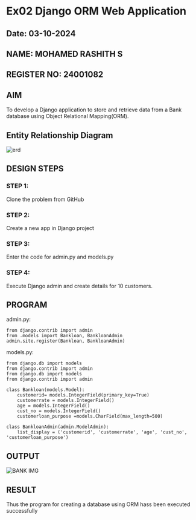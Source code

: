 # Ex02 Django ORM Web Application
## Date: 03-10-2024
## NAME: MOHAMED RASHITH S
## REGISTER NO: 24001082

## AIM
To develop a Django application to store and retrieve data from a Bank database using Object Relational Mapping(ORM).

## Entity Relationship Diagram


![erd](https://github.com/user-attachments/assets/2579415c-c680-43dc-b310-ad022cb742c8)


## DESIGN STEPS

### STEP 1:
Clone the problem from GitHub

### STEP 2:
Create a new app in Django project

### STEP 3:
Enter the code for admin.py and models.py

### STEP 4:
Execute Django admin and create details for 10 customers.

## PROGRAM

admin.py:
```
from django.contrib import admin
from .models import Bankloan, BankloanAdmin  
admin.site.register(Bankloan, BankloanAdmin)
```
models.py:
```
from django.db import models
from django.contrib import admin
from django.db import models
from django.contrib import admin

class Bankloan(models.Model):
    customerid= models.IntegerField(primary_key=True)
    customerrate = models.IntegerField()
    age = models.IntegerField()  
    cust_no = models.IntegerField()
    customerloan_purpose =models.CharField(max_length=500)

class BankloanAdmin(admin.ModelAdmin):
    list_display = ('customerid', 'customerrate', 'age', 'cust_no', 'customerloan_purpose')
```

## OUTPUT


![BANK IMG](https://github.com/user-attachments/assets/ecf232e6-84ac-40d1-9b7e-ade1cdde3bfb)



## RESULT
Thus the program for creating a database using ORM hass been executed successfully

